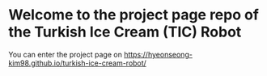 # Welcome to the project page repo of the Turkish Ice Cream (TIC) Robot 

You can enter the project page on https://hyeonseong-kim98.github.io/turkish-ice-cream-robot/
